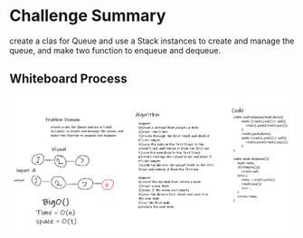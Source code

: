 # Challenge Summary

create a clas for Queue and use a Stack instances to create and manage the queue, and make two function to enqueue and dequeue.
## Whiteboard Process

![Whiteboard](./img/queue.png)
